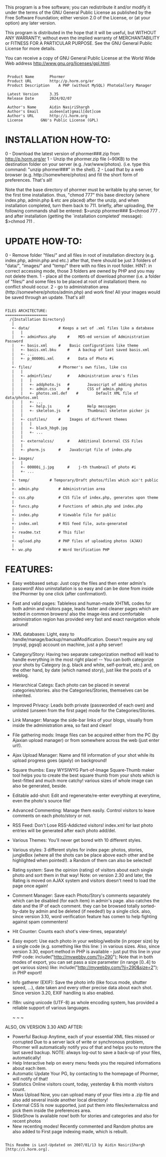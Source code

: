 This program is a free software; you can redistribute it and/or modify it under 
the terms of the GNU General Public License as published by the Free Software 
Foundation; either version 2.0 of the License, or (at your option) any later 
version.
 
This program is distributed in the hope that it will be useful, but WITHOUT ANY 
WARRANTY; without even the implied warranty of MERCHANTABILITY or FITNESS FOR A 
PARTICULAR PURPOSE.  See the GNU General Public License for more details.

You can receive a copy of GNU General Public License at the World Wide Web 
address <http://www.gnu.org/licenses/gpl.html>.

~~~~~~~~~~~~~~~~~~~~~~~~~~~~~~~~~
 
 Product Name		Phormer
 Product URL		http://p.horm.org/er
 Product Description	A PHP (without MySQL) PhotoGallery Manager
 
 Latest Version		3.35
 Release Date 		2024/02/07

 Author's Name		Aidin NasiriShargh 
 Author's Email		aideen[at]gmail[dot]com
 Author's URL		http://i.horm.org
 License		GNU's Public License (GPL)

~~~~~~~~~~~~~~~~~~~~~~~~~~~~~~~~~

INSTALLATION HOW-TO:
====================
 0 - Download the latest version of phormer###.zip from http://p.horm.org/er
 1 - Unzip the phormer.zip file (~90KB) to the destination folder on your 
     server (e.g. /var/www/photos). (i.e. type this command: "unzip phormer###"
     in the shell).
 2 - Load that by a web browser (e.g. http://somewhere/photos) and fill the 
     short form of preferences.
 That's all!

Note that the base directory of phormer must be writable by php server, for 
the first time installation. thus, "chmod 777" this base directory (where 
index.php, admin.php & etc are placed) after the unzip, and when installation 
completed, turn them back to 711. briefly, after uploading, the following 
commands shall be entered:
   $>unzip phormer###
   $>chmod 777 . 
and after installation (getting the `installation completed' message):
   $>chmod 711 .

   
UPDATE HOW-TO:
==============
 0 - Remove folder "files/" and all files in root of installation directory 
     (e.g. index.php, admin.php and etc.) after that, there should be just 3 
     folders of "data/", "images/" and "temp/" there with no files in root 
     folder.
     HINT: in correct accessing mode, those 3 folders are owned by PHP and you
     may not delete them.
 1 - place all the contents of download phormer (i.e. a folder of "files/" and 
     some files to be placed at root of installation) there. no conflict should
     occur.
 2 - go to administration area (http://somewhere/photos/admin.php) and work 
     fine! All your images would be saved through an update.
 That's all!

~~~~~~~~~~~~~~~~~~~~~~~~~~~~~~~~~

FILES ARCHITECTURE:
===================
  /{Installation Directory}
   |
   +- data/ 			# Keeps a set of .xml files like a database
   |   |
   |   +- adminPass.php		#    MD5-ed version of Administration Password
   |   +- basis.xml		#    Basic configurations like theme
   |   +- basis.xml.bku		#    A backup of last saved basis.xml
   |   +- ...
   |   +- p_00000i.xml		#    Data of Photo #i
   |
   +- files/			# Phormer's own files, like css
   |   |
   |   +- adminfiles/		#    Administration area's files
   |   |   |			
   |   |   +- addphoto.js	#        Javascript of adding photos
   |   |   +- admin.css		#        CSS of admin.php
   |   |   +- photos.xml.def	#        Default XML file of data/photos.xml
   |   |   +- ...
   |   |   +- help.js		#        Help messages
   |   |   +- skeleton.js	#        Thumbnail skeleton picker js
   |   |
   |   +- cssfiles/		#    Images of different themes
   |   |   |
   |   |   +- black_hbg0.jpg
   |   |   +- ...
   |   |
   |   +- externalcss/		#    Additional External CSS Files
   |   |
   |   +- phorm.js		#    JavaScript file of index.php
   |
   +- images/
   |   |
   |   +- 00000i_j.jpg		#    j-th thumbnail of photo #i
   |   +- ...
   |
   +- temp/			# Temporary/Draft photos/files which ain't public
   |
   +- admin.php			# Administration area 
   |
   +- css.php			# CSS file of index.php, generates upon theme
   |
   +- funcs.php			# Functions of admin.php and index.php
   |
   +- index.php			# Viewable file for public
   |
   +- index.xml			# RSS feed file, auto-generated
   |
   +- readme.txt		# This file!
   |
   +- upload.php		# PHP files of uploading photos (AJAX)
   |
   +- wv.php			# Word Verification PHP

~~~~~~~~~~~~~~~~~~~~~~~~~~~~~~~~~

FEATURES:
=========

* Easy webbased setup: 	Just copy the files and then enter admin's password! 
			Also uninstallation is so easy and can be done from
			inside the Phormer by one click (after confirmation!).
* Fast and valid pages:	Tableless and human-made XHTML codes for both admin
			and visitors page, leads faster and cleaner pages which
			are tested in common browers! also the image-less and
			comfortable administration region has provided very 
			fast and exact navigation whole around!
* XML databases: 	Light, easy to handle/manage/backup/manualModification.
			Doesn't require any sql (mysql, pgsql) account on 
			machine, just a php server!
* Category/Story: 	Having two separate categorization method will lead to
			handle everything in the most right place! -- You can 
			both categorize your shots by Category (e.g. black and 
			white, self-portrait, etc.) and, on the other hand, by 
			date (which named story), just like the posts of a 
			weblog.
* Hierarchical Categs:	Each photo can be placed in several categories/stories. 
			also the Categories/Stories, themselves can be 
			inherited.
* Improved Privacy:	Leads both private (passworded of each own) and 
			unlisted (unseen from the first page) mode for the 
			Categories/Stories.
* Link Manager:		Manage the side-bar links of your blogs, visually from 
			inside the administration area, so fast and clean!
* File gathering mods:	Image files can be acquired either from the PC (by 
			Ajaxian upload manager) or from somewhere across the 
			web (just enter url!).
* Ajax Upload Manager:	Name and fill information of your shot while its upload 
			progress goes (ajaxly) on background!
* Square thumbs:	Easy WYSIWYG Part-of-Image Square-Thumb maker tool 
			helps you to create the best square thumb from your 
			shots which is best-fitted and much more catchy! 
			various sizes of whole image can also be generated, 
			beside.
* Editable add-shot:	Edit and regenerate/re-enter everything at everytime, 
			even the photo's source file!
* Advanced Commenting:	Manage them easily. Control visitors to leave comments 
			on each photo/story or not.
* RSS Feed:	  	Don't Lose RSS-Addicted visitors! index.xml for last
			photo entries will be generated after each photo 
			add/del.
* Various Themes: 	You'll never get bored with 10 different styles.
* Various styles: 	3 different styles for index page: photos, stories, 
			jungleBox (where all the shots can be place above each 
			other and be highlighted when pointed!). a Random of
			them can also be selected!
* Rating system:	Save the opinion (rating) of visitors about each single 
			photo and sort them in that way!
			Note: on version 2.30 and later, the Rating is moved on 
			AJAX system and visitors doesn't need to load the page 
			once again!
* Comment Manager:	Save each Photo/Story's comments separately which can 
			be disabled (for each item) in admin's page. also 
			catches the date and the IP of each comment. they can 
			be browsed totally sorted-by-date by admin and be 
			deleted (if needed!) by a single click.
			also, since version 3.10, word verification feature has
			comen to help fighting against spam commenters!
* Hit Counter:		Counts each shot's view-times, separately!
* Easy export:		Use each photo in your weblog/website (in proper size) 
			by a single code (e.g. something like this line:
			<script src="http://mywebby.com/?j=290"></script>) in 
			various sizes.
			Also, since version 3.30, export method in PHP is 
			available - just put this line in your PHP code:
			include("http://mywebby.com/?jj=290");
			Note that in both modes of export, you can set pass a
			size parameter (in range [0..4] to get various sizes)
			like: include("http://mywebby.com/?jj=290&size=2");
			in PHP export!			
* Info gatherer (EXIF):	Save the photo info (like focus mode, shutter speed, 
			...), date taken and every other precise data about 
			each shot. Since version 3.20, EXIF handling is also 
			enabled.
* I18n: 		using unicode (UTF-8) as whole encoding system, has 
			provided a reliable support of various languages.

  ~ ~ ~
  
ALSO, ON VERSION 3.30 AND AFTER:
* Powerful Backup	Anytime, each of your essential XML files missed or 
			corrupted Due to a server lack of write or synchronous 
			problem, Phormer will automatically notify you of that 
			and helps you to restore the last saved backup. 
                        NOTE: always log-out to save a back-up of your files, 
                        automatically!
* Help			Interactive help on every menu feeds you the required 
                        informations about each item.
* Automatic Update	Your PG, by contacting to the homepage of Phormer, will
			notify of that!
* Statistics		Online visitors count, today, yesterday & this month
			visitors count.
* Mass Upload		Now, you can upload many of your files into a .zip file
			and also add several inside another local directory!
* External CSS		Is now supported, just put them into files/externalcss
			and pick them inside the preferences area.
* SlideShow		Is available now! both for stories and categories and
			also for recent photos
* New recenting modes!	Recently commented and Random photos are also added to
			First page indexing made, which is rebuilt.

~~~~~~~~~~~~~~~~~~~~~~~~~~~~~~~~~

This Readme is Last-Updated on 2007/01/13 by Aidin NasiriShargh [http://i.horm.org].